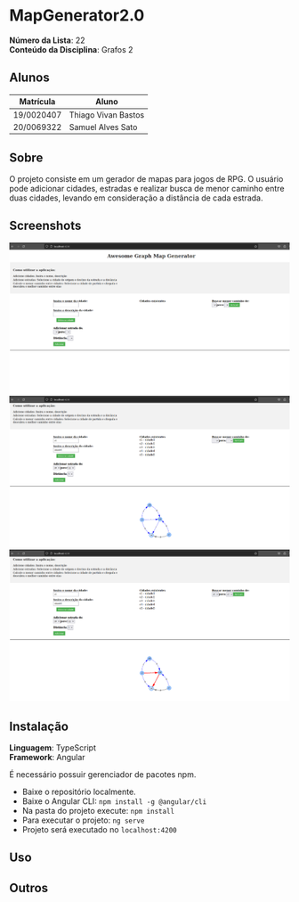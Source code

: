 # MapGenerator2.0

**Número da Lista**: 22<br>
**Conteúdo da Disciplina**: Grafos 2<br>

## Alunos
|Matrícula | Aluno |
| -- | -- |
| 19/0020407 | Thiago Vivan Bastos |
| 20/0069322 | Samuel Alves Sato |

## Sobre 
O projeto consiste em um gerador de mapas para jogos de RPG. O usuário pode adicionar cidades, estradas e realizar busca de menor caminho entre duas cidades, levando em consideração a distância de cada estrada.

## Screenshots
![img](./imgs/Captura%20de%20tela%20de%202023-05-15%2017-30-55.png)
![img](./imgs/Captura%20de%20tela%20de%202023-05-15%2017-34-55.png)
![img](./imgs/Captura%20de%20tela%20de%202023-05-15%2017-36-34.png)

## Instalação 
**Linguagem**: TypeScript<br>
**Framework**: Angular<br>

É necessário possuir gerenciador de pacotes npm.

- Baixe o repositório localmente.
- Baixe o Angular CLI: `npm install -g @angular/cli`
- Na pasta do projeto execute: `npm install`
- Para executar o projeto: `ng serve`
- Projeto será executado no `localhost:4200`


## Uso 


## Outros 

